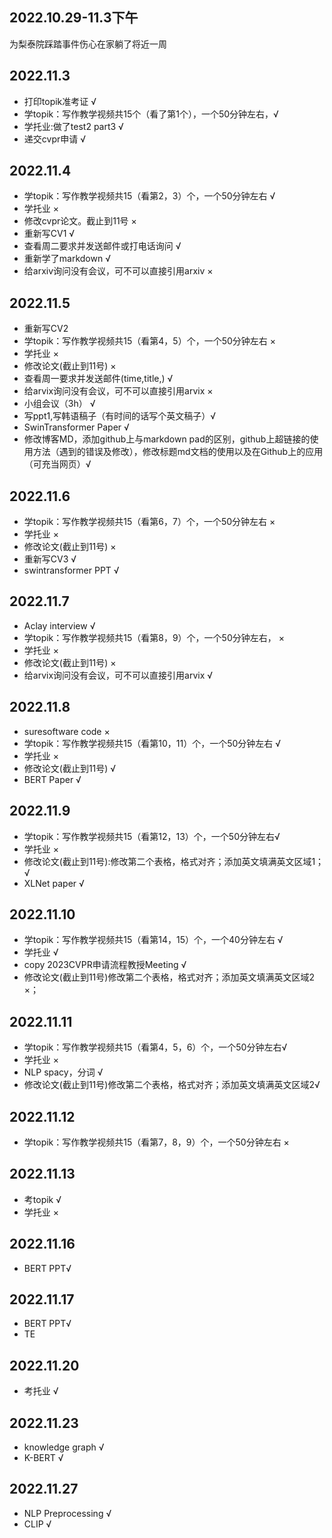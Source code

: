 ## 2022.10.29-11.3下午
为梨泰院踩踏事件伤心在家躺了将近一周

## 2022.11.3
- 打印topik准考证 √
- 学topik：写作教学视频共15个（看了第1个），一个50分钟左右，√
- 学托业:做了test2 part3 √
- 递交cvpr申请 √

## 2022.11.4
- 学topik：写作教学视频共15（看第2，3）个，一个50分钟左右 √
- 学托业 ×
- 修改cvpr论文。截止到11号 ×
- 重新写CV1 √
- 查看周二要求并发送邮件或打电话询问 √
- 重新学了markdown √
- 给arxiv询问没有会议，可不可以直接引用arxiv ×

## 2022.11.5
- 重新写CV2 
- 学topik：写作教学视频共15（看第4，5）个，一个50分钟左右  ×
- 学托业  ×
- 修改论文(截止到11号)  ×
- 查看周一要求并发送邮件(time,title,) √
- 给arvix询问没有会议，可不可以直接引用arvix  ×
- 小组会议（3h） √
- 写ppt1,写韩语稿子（有时间的话写个英文稿子）√
- SwinTransformer Paper  √
- 修改博客MD，添加github上与markdown pad的区别，github上超链接的使用方法（遇到的错误及修改），修改标题md文档的使用以及在Github上的应用（可充当网页）√


## 2022.11.6
- 学topik：写作教学视频共15（看第6，7）个，一个50分钟左右 ×
- 学托业   ×
- 修改论文(截止到11号)  ×
- 重新写CV3  √
- swintransformer PPT √

## 2022.11.7
- Aclay interview √
- 学topik：写作教学视频共15（看第8，9）个，一个50分钟左右， ×
- 学托业  ×
- 修改论文(截止到11号)  ×
- 给arvix询问没有会议，可不可以直接引用arvix √

## 2022.11.8
- suresoftware code ×
- 学topik：写作教学视频共15（看第10，11）个，一个50分钟左右 √
- 学托业  ×
- 修改论文(截止到11号) √
- BERT Paper  √

## 2022.11.9
- 学topik：写作教学视频共15（看第12，13）个，一个50分钟左右√
- 学托业  ×
- 修改论文(截止到11号):修改第二个表格，格式对齐；添加英文填满英文区域1；√
- XLNet paper √

## 2022.11.10
- 学topik：写作教学视频共15（看第14，15）个，一个40分钟左右 √
- 学托业 √
- copy 2023CVPR申请流程教授Meeting √
- 修改论文(截止到11号)修改第二个表格，格式对齐；添加英文填满英文区域2 ×；

## 2022.11.11
- 学topik：写作教学视频共15（看第4，5，6）个，一个50分钟左右√
- 学托业 ×
- NLP spacy，分词 √
- 修改论文(截止到11号)修改第二个表格，格式对齐；添加英文填满英文区域2√

## 2022.11.12
- 学topik：写作教学视频共15（看第7，8，9）个，一个50分钟左右 ×

## 2022.11.13
- 考topik √
- 学托业 ×

## 2022.11.16
- BERT PPT√

## 2022.11.17
- BERT PPT√
- TE

## 2022.11.20
- 考托业 √

## 2022.11.23
- knowledge graph √
- K-BERT √

## 2022.11.27
- NLP Preprocessing √
- CLIP √
